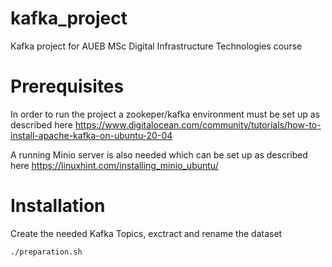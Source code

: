 # kafka_project
Kafka project for AUEB MSc Digital Infrastructure Technologies course

# Prerequisites
In order to run the project a zookeper/kafka environment must be set up as described here
https://www.digitalocean.com/community/tutorials/how-to-install-apache-kafka-on-ubuntu-20-04

A running Minio server is also needed which can be set up as described here 
https://linuxhint.com/installing_minio_ubuntu/

# Installation

Create the needed Kafka Topics, exctract and rename the dataset
```sh
./preparation.sh
```
